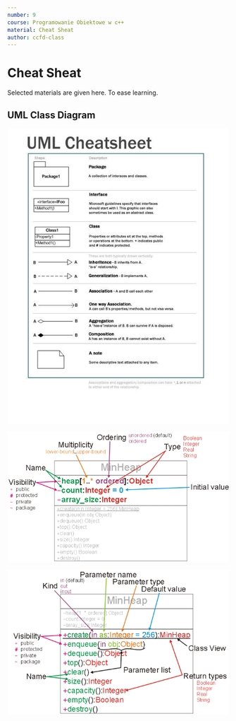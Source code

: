 ```yaml
---
number: 9
course: Programowanie Obiektowe w c++
material: Cheat Sheat
author: ccfd-class
---
```


# Cheat Sheat

Selected materials are given here. To ease learning.

## UML Class Diagram

![uml class](figures/cpp_cheat_sheat/uml-class-cheat-sheat.jpg)

![uml class](figures/cpp_cheat_sheat/UML02.png)

![uml class](figures/cpp_cheat_sheat/UML03.png)
